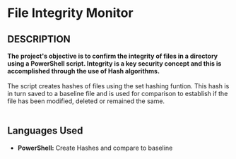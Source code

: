 <h1>File Integrity Monitor</h1>

<h2>DESCRIPTION</h2>
<b>The project's objective is to confirm the integrity of files in a directory using a PowerShell script. Integrity is a key security concept and this is accomplished through the use of Hash algorithms.
</b>
<br />
<br />
The script creates hashes of files using the set hashing funtion. This hash is in turn saved to a baseline file and is used for comparison to establish if the file has been modified, deleted or remained the same.
<br />
<br />


<h2>Languages Used</h2>

- <b>PowerShell:</b> Create Hashes and compare to baseline 

